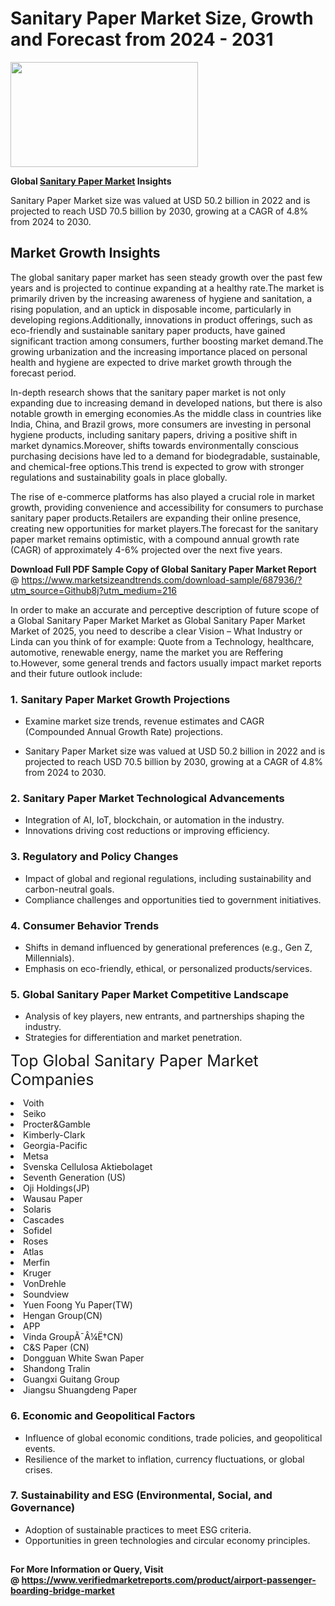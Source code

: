 <H1>Sanitary Paper Market Size, Growth and Forecast from 2024 - 2031</H1><img class="aligncenter size-medium wp-image-584254" src="https://thirdeyenews.in/wp-content/uploads/2024/09/Global-Market-Research-300x168.jpeg" alt="" width="300" height="168" /><p><strong>Global&nbsp;<a href="https://www.marketsizeandtrends.com/download-sample/687936/?utm_source=Github8j?utm_medium=216">Sanitary Paper Market</a> Insights</strong></p><p>Sanitary Paper Market size was valued at USD 50.2 billion in 2022 and is projected to reach USD 70.5 billion by 2030, growing at a CAGR of 4.8% from 2024 to 2030.</p><p><h2>Market Growth Insights</h2> <p>The global sanitary paper market has seen steady growth over the past few years and is projected to continue expanding at a healthy rate.The market is primarily driven by the increasing awareness of hygiene and sanitation, a rising population, and an uptick in disposable income, particularly in developing regions.Additionally, innovations in product offerings, such as eco-friendly and sustainable sanitary paper products, have gained significant traction among consumers, further boosting market demand.The growing urbanization and the increasing importance placed on personal health and hygiene are expected to drive market growth through the forecast period.</p> <p>In-depth research shows that the sanitary paper market is not only expanding due to increasing demand in developed nations, but there is also notable growth in emerging economies.As the middle class in countries like India, China, and Brazil grows, more consumers are investing in personal hygiene products, including sanitary papers, driving a positive shift in market dynamics.Moreover, shifts towards environmentally conscious purchasing decisions have led to a demand for biodegradable, sustainable, and chemical-free options.This trend is expected to grow with stronger regulations and sustainability goals in place globally.</p> <p>The rise of e-commerce platforms has also played a crucial role in market growth, providing convenience and accessibility for consumers to purchase sanitary paper products.Retailers are expanding their online presence, creating new opportunities for market players.The forecast for the sanitary paper market remains optimistic, with a compound annual growth rate (CAGR) of approximately 4-6% projected over the next five years.</p> <p><span class=""><strong>Download Full PDF Sample Copy of Global Sanitary Paper Market Report</strong> @ <a href="https://www.marketsizeandtrends.com/download-sample/687936/?utm_source=Github8j?utm_medium=216" target="_blank">https://www.marketsizeandtrends.com/download-sample/687936/?utm_source=Github8j?utm_medium=216</a></span></p><p>In order to make an accurate and perceptive description of future scope of a Global&nbsp;Sanitary Paper Market Market as Global&nbsp;Sanitary Paper Market Market of 2025, you need to describe a clear Vision &ndash; What Industry or Linda can you think of for example: Quote from a Technology, healthcare, automotive, renewable energy, name the market you are Reffering to.However, some general trends and factors usually impact market reports and their future outlook include:</p><h3>1.&nbsp;<strong>Sanitary Paper Market Growth Projections</strong></h3><ul><li>Examine market size trends, revenue estimates and CAGR (Compounded Annual Growth Rate) projections.</li><li><p>Sanitary Paper Market size was valued at USD 50.2 billion in 2022 and is projected to reach USD 70.5 billion by 2030, growing at a CAGR of 4.8% from 2024 to 2030.</p></li></ul><h3>2.&nbsp;<strong>Sanitary Paper Market Technological Advancements</strong></h3><ul><li>Integration of AI, IoT, blockchain, or automation in the industry.</li><li>Innovations driving cost reductions or improving efficiency.</li></ul><h3>3.&nbsp;<strong>Regulatory and Policy Changes</strong></h3><ul><li>Impact of global and regional regulations, including sustainability and carbon-neutral goals.</li><li>Compliance challenges and opportunities tied to government initiatives.</li></ul><h3>4.&nbsp;<strong>Consumer Behavior Trends</strong></h3><ul><li>Shifts in demand influenced by generational preferences (e.g., Gen Z, Millennials).</li><li>Emphasis on eco-friendly, ethical, or personalized products/services.</li></ul><h3>5.&nbsp;<strong>Global Sanitary Paper Market Competitive Landscape</strong></h3><ul><li>Analysis of key players, new entrants, and partnerships shaping the industry.</li><li>Strategies for differentiation and market penetration.</li></ul><p data-pm-slice="1 1 []"><span style="color: inherit; font-family: inherit; font-size: 25px;">Top Global Sanitary Paper Market Companies</span></p><div class="" data-test-id=""><p><li>Voith</li><li> Seiko</li><li> Procter&Gamble</li><li> Kimberly-Clark</li><li> Georgia-Pacific</li><li> Metsa</li><li> Svenska Cellulosa Aktiebolaget</li><li> Seventh Generation (US)</li><li> Oji Holdings(JP)</li><li> Wausau Paper</li><li> Solaris</li><li> Cascades</li><li> Sofidel</li><li> Roses</li><li> Atlas</li><li> Merfin</li><li> Kruger</li><li> VonDrehle</li><li> Soundview</li><li> Yuen Foong Yu Paper(TW)</li><li> Hengan Group(CN)</li><li> APP</li><li> Vinda GroupÃ¯Â¼Ë†CN)</li><li> C&S Paper (CN)</li><li> Dongguan White Swan Paper</li><li> Shandong Tralin</li><li> Guangxi Guitang Group</li><li> Jiangsu Shuangdeng Paper</li></p></div><h3>6.&nbsp;<strong>Economic and Geopolitical Factors</strong></h3><ul><li>Influence of global economic conditions, trade policies, and geopolitical events.</li><li>Resilience of the market to inflation, currency fluctuations, or global crises.</li></ul><h3>7.&nbsp;<strong>Sustainability and ESG (Environmental, Social, and Governance)</strong></h3><ul><li>Adoption of sustainable practices to meet ESG criteria.</li><li>Opportunities in green technologies and circular economy principles.</li></ul><h2><strong style="font-size: 14px;">For More Information or Query, Visit @&nbsp;</strong><a style="background-color: #ffffff; font-size: 14px;" href="https://www.marketsizeandtrends.com/report/sanitary-paper-market/" target="_blank">https://www.verifiedmarketreports.com/product/airport-passenger-boarding-bridge-market</a></h2>